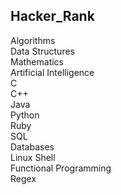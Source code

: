 ## Hacker_Rank
Algorithms  
Data Structures  
Mathematics  
Artificial Intelligence  
C  
C++  
Java  
Python  
Ruby  
SQL  
Databases  
Linux Shell  
Functional Programming  
Regex  